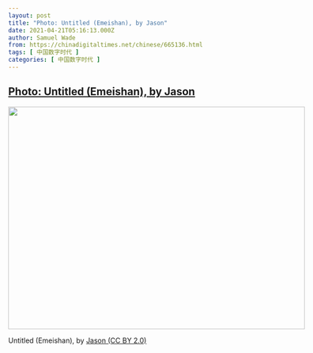 ```yaml
---
layout: post
title: "Photo: Untitled (Emeishan), by Jason"
date: 2021-04-21T05:16:13.000Z
author: Samuel Wade
from: https://chinadigitaltimes.net/chinese/665136.html
tags: [ 中国数字时代 ]
categories: [ 中国数字时代 ]
---
```

<!--1618982173000-->
[Photo: Untitled (Emeishan), by Jason](https://chinadigitaltimes.net/chinese/665136.html)
------

<div>
<div id="attachment_665137" style="width: 610px" class="wp-caption aligncenter"><img aria-describedby="caption-attachment-665137" src="http://chinadigitaltimes.net/wp-content/uploads/2021/04/50548004918_9ff62f56f7_c-e1618982102794.jpg" alt="" width="600" height="450" class="size-full wp-image-665137" srcset="https://chinadigitaltimes.net/chinese/files/2021/04/50548004918_9ff62f56f7_c-e1618982102794.jpg 600w, https://chinadigitaltimes.net/chinese/files/2021/04/50548004918_9ff62f56f7_c-e1618982102794-300x225.jpg 300w" sizes="(max-width: 600px) 100vw, 600px" /><p id="caption-attachment-665137" class="wp-caption-text">Untitled (Emeishan), by <a href="https://www.flickr.com/photos/wangjs/50548004918">Jason (CC BY 2.0)</a></p></div>
</div>
